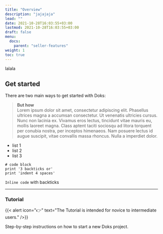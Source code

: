 ```yaml
---
title: "Overview"
description: "jajajaja"
lead: ""
date: 2021-10-28T16:03:55+03:00
lastmod: 2021-10-28T16:03:55+03:00
draft: false
menu:
  docs:
    parent: "seller-features"
weight: 1
toc: true
---
```


lalala

## Get started

There are two main ways to get started with Doks:

> **But how**\
 Lorem ipsum dolor sit amet, consectetur adipiscing elit. Phasellus ultrices magna a accumsan consectetur. Ut venenatis ultricies cursus. Nunc non lacinia ex. Vivamus eros lectus, tincidunt vitae mauris eu, mollis laoreet magna. Class aptent taciti sociosqu ad litora torquent per conubia nostra, per inceptos himenaeos. Nam posuere lectus id augue suscipit, vitae convallis massa rhoncus. Nulla a imperdiet dolor.

* list 1
* list 2
* list 3

```
# code block
print '3 backticks or'
print 'indent 4 spaces'
```

`Inline code` with backticks

---

### Tutorial

{{< alert icon="👉" text="The Tutorial is intended for novice to intermediate users." />}}

Step-by-step instructions on how to start a new Doks project.

